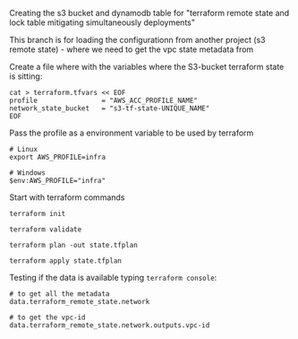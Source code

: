 Creating the s3 bucket and dynamodb table for "terraform remote state and lock table mitigating simultaneously deployments"

This branch is for loading the configurationn from another project (s3 remote state) - where we need to get the vpc state metadata from

Create a file where with the variables where the S3-bucket terraform state is sitting:
```
cat > terraform.tfvars << EOF
profile                = "AWS_ACC_PROFILE_NAME"
network_state_bucket   = "s3-tf-state-UNIQUE_NAME"
EOF
```

Pass the profile as a environment variable to be used by terraform
```
# Linux
export AWS_PROFILE=infra

# Windows
$env:AWS_PROFILE="infra"
```

Start with terraform commands 
```
terraform init

terraform validate

terraform plan -out state.tfplan

terraform apply state.tfplan
```

Testing if the data is available typing `terraform console`:
```
# to get all the metadata
data.terraform_remote_state.network

# to get the vpc-id
data.terraform_remote_state.network.outputs.vpc-id
```